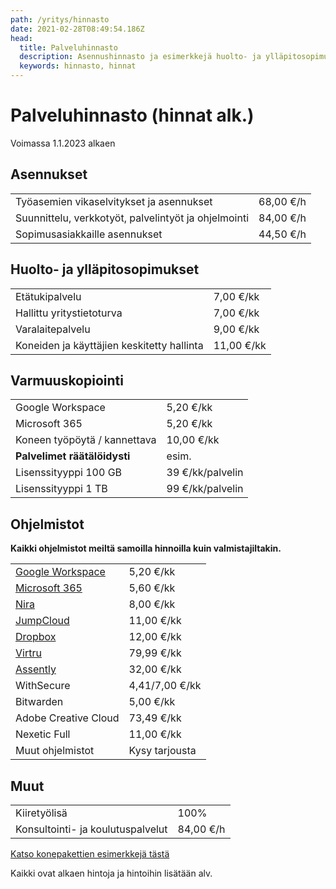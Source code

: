 ```yaml
---
path: /yritys/hinnasto
date: 2021-02-28T08:49:54.186Z
head:
  title: Palveluhinnasto
  description: Asennushinnasto ja esimerkkejä huolto- ja ylläpitosopimusten hinnoista
  keywords: hinnasto, hinnat
---
```

# Palveluhinnasto (hinnat alk.)

V﻿oimassa 1.1.2023 alkaen

## Asennukset

|                                                      |           |
| ---------------------------------------------------- | --------- |
| Työasemien vikaselvitykset ja asennukset             | 68,00 €/h |
| Suunnittelu, verkkotyöt, palvelintyöt ja ohjelmointi | 84,00 €/h |
| ﻿Sopimusasiakkaille asennukset                       | 44,50 €/h |

## Huolto- ja ylläpitosopimukset

|                                            |            |
| ------------------------------------------ | ---------- |
| Etätukipalvelu                             | 7,00 €/kk  |
| Hallittu yritystietoturva                  | 7,00 €/kk  |
| Varalaitepalvelu                           | 9,00 €/kk  |
| Koneiden ja käyttäjien keskitetty hallinta | 11,00 €/kk |

## Varmuuskopiointi

|                              |                  |
| ---------------------------- | ---------------- |
| Google Workspace             | 5,20 €/kk        |
| ﻿Microsoft 365               | 5,20 €/kk        |
| Koneen työpöytä / kannettava | 10,00 €/kk       |
| **Palvelimet räätälöidysti** | esim.            |
| ﻿Lisenssityyppi 100 GB       | 39 €/kk/palvelin |
| ﻿Lisenssityyppi 1 TB         | 99 €/kk/palvelin |

## Ohjelmistot

**K﻿aikki ohjelmistot meiltä samoilla hinnoilla kuin valmistajiltakin.**

|                                                                     |                |
| ------------------------------------------------------------------- | -------------- |
| [Google Workspace](https://www.tdp.fi/ohjelmistot/google-workspace) | 5,20 €/kk      |
| [Microsoft 365](https://www.tdp.fi/ohjelmistot/microsoft-365)       | 5,60 €/kk      |
| [Nira](https://www.tdp.fi/ohjelmistot/nira)                         | 8,00 €/kk      |
| [JumpCloud](https://www.tdp.fi/ohjelmistot/jumpcloud)               | 11,00 €/kk     |
| [Dropbox](https://www.tdp.fi/ohjelmistot/dropbox)                   | 12,00 €/kk     |
| [﻿Virtru](https://www.tdp.fi/ohjelmistot/virtru)                    | 79,99 €/kk     |
| [﻿Assently](https://www.tdp.fi/ohjelmistot/assently)                | 32,00 €/kk     |
| ﻿WithSecure                                                         | 4,41/7,00 €/kk |
| ﻿Bitwarden                                                          | 5,00 €/kk      |
| ﻿Adobe Creative Cloud                                               | 73,49 €/kk     |
| ﻿Nexetic Full                                                       | 11,00 €/kk     |
| ﻿Muut ohjelmistot                                                   | Kysy tarjousta |

## Muut

|                                    |           |
| ---------------------------------- | --------- |
| K﻿iiretyölisä                      | 100%      |
| ﻿Konsultointi- ja koulutuspalvelut | 84,00 €/h |

<a href="/tietokone-leasing-esimerkkipaketit">Katso konepakettien esimerkkejä tästä</a>

Kaikki ovat alkaen hintoja ja hintoihin lisätään alv.